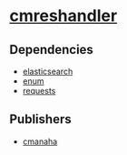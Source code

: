 # [cmreshandler](https://pypi.org/project/cmreshandler)

## Dependencies
- [elasticsearch](packages/e/elasticsearch.md)
- [enum](packages/e/enum.md)
- [requests](packages/r/requests.md)



## Publishers
- [cmanaha](https://pypi.org/user/cmanaha)

